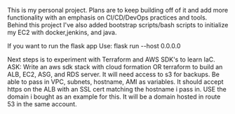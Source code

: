 This is my personal project. Plans are to keep building off of it and add more functionality with an emphasis on CI/CD/DevOps practices and tools.
Behind this project I've also added bootstrap scripts/bash scripts to initialize my EC2 with docker,jenkins, and java.

If you want to run the flask app
Use: flask run --host 0.0.0.0

Next steps is to experiment with Terraform and AWS SDK's to learn IaC. 
ASK:
Write an aws sdk stack with cloud formation OR terraform to build an ALB, EC2, ASG, and RDS server. It will need access to s3 for backups. Be able to pass in VPC, subnets, hostname, AMI as variables. It should accept https on the ALB with an SSL cert matching the hostname i pass in. USE the domain i bought as an example for this. It will be a domain hosted in route 53 in the same account. 
